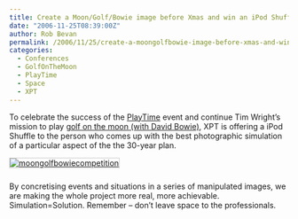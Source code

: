 ```yaml
---
title: Create a Moon/Golf/Bowie image before Xmas and win an iPod Shuffle
date: "2006-11-25T08:39:00Z"
author: Rob Bevan
permalink: /2006/11/25/create-a-moongolfbowie-image-before-xmas-and-win-an-ipod-shuffle/
categories:
  - Conferences
  - GolfOnTheMoon
  - PlayTime
  - Space
  - XPT
---
```

To celebrate the success of the [PlayTime][1] event and continue Tim Wright&#8217;s mission to play [golf on the moon (with David Bowie)][2], XPT is offering a iPod Shuffle to the person who comes up with the best photographic simulation of a particular aspect of the the 30-year plan.

[<img style="border: 1px solid #ccc; margin: 0 0 10px 0; padding: 0;" src="http://robbevan.com/talks/playtime_competition.png" alt="moongolfbowiecompetition" />][3]

By concretising events and situations in a series of manipulated images, we are making the whole project more real, more achievable. Simulation=Solution. Remember &#8211; don&#8217;t leave space to the professionals.

 [1]: http://timwright.typepad.com/main/2006/09/playtime_on_oct.html
 [2]: http://timwright.typepad.com/main/golf_on_the_moon/index.html
 [3]: http://golfonthemoon.ning.com
